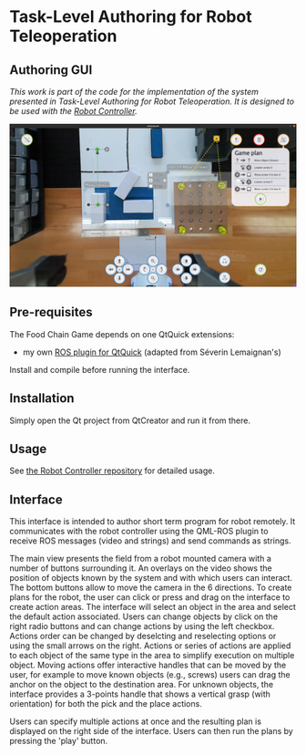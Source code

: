 Task-Level Authoring for Robot Teleoperation
============================================
Authoring GUI
-------------



*This work is part of the code for the implementation of the system presented in  Task-Level Authoring for Robot Teleoperation. It is designed to be used with the
[Robot Controller](https://github.com/emmanuel-senft/authoring-ros).*

![Screenshot of the interface](docs/gui.png)


Pre-requisites
--------------

The Food Chain Game depends on one QtQuick extensions:

- my own [ROS plugin for QtQuick](https://github.com/emmanuel-senft/ros-qml-plugin)
(adapted from Séverin Lemaignan's)

Install and compile before running the interface.

Installation
------------

Simply open the Qt project from QtCreator and run it from there.

Usage
-----

See [the Robot Controller repository](https://github.com/emmanuel-senft/authoring-ros) for detailed usage.

Interface
---------

This interface is intended to author short term program for robot remotely. It communicates with the robot controller using the QML-ROS plugin to receive ROS messages (video and strings) and send commands as strings.

The main view presents the field from a robot mounted camera with a number of buttons surrounding it. An overlays on the video shows the position of objects known by the system and with which users can interact. The bottom buttons allow to move the camera in the 6 directions. To create plans for the robot, the user can click or press and drag on the interface to create action areas. The interface will select an object in the area and select the default action associated. Users can change objects by click on the right radio buttons and can change actions by using the left checkbox. Actions order can be changed by deselcting and reselecting options or using the small arrows on the right. Actions or series of actions are applied to each object of the same type in the area to simplify execution on multiple object. Moving actions offer interactive handles that can be moved by the user, for example to move known objects (e.g., screws) users can drag the anchor on the object to the destination area. For unknown objects, the interface provides a 3-points handle that shows a vertical grasp (with orientation) for both the pick and the place actions.

Users can specify multiple actions at once and the resulting plan is displayed on the right side of the interface. Users can then run the plans by pressing the 'play' button.